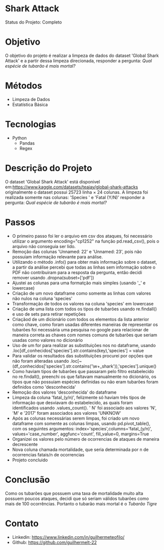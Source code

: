 # Shark Attack 

   Status do Projeto: Completo

# Objetivo 

  O objetivo do projeto é realizar a limpeza de dados do dataset 'Global Shark Attack'
  e a partir dessa limpeza direcionada, responder a pergunta: 
  *Qual espécie de tubarão é mais mortal?*

# Métodos

  - Limpeza de Dados 
  - Estatística Básica

# Tecnologias

  - Python
      - Pandas
      - Regex

# Descrição do Projeto

  O dataset 'Global Shark Attack' está disponivel em:https://www.kaggle.com/datasets/teajay/global-shark-attacks
  originalmente o dataset possui 25723 linha × 24 colunas. A limpeza foi realizada somente nas colunas:
  'Species ' e 'Fatal (Y/N)' responder a pergunta: *Qual espécie de tubarão é mais mortal?* 	

# Passos
  
  - O primeiro passo foi ler o arquivo em csv dos ataques, foi necessário utilizar o argumento encoding="cp1252" na função     pd.read_csv(), pois o arquivo não conseguia ser lido. 
  - Remoção das colunas 'Unnamed: 22' e 'Unnamed: 23', pois não possuiam informação relevante para análise.
  - Utilizando o método .info() para obter mais informação sobre o dataset, a partir da análise percebi que todas as linhas     sem informação sobre o PDF não contribuiram para a resposta  da pergunta, então decidi remover usando .dropna(subset=['pdf'])
  - Ajustei as colunas para uma formatção mais simples (usando '_' e lowercase)
  - Criação de um novo dataframe como somente as linhas com valores não nulos na coluna 'species'
  - Transformação de todos os valores na coluna 'species' em lowercase
  - Criação de uma lista com todos os tipos de tubarões usando re.findall() e uso de sets para retirar repetições
  - Criaçãod de um dicionário com todos os elementos da lista anterior como chave, como foram usadas diferentes maneiras de representar os tubarões foi necessária uma pesquisa no google para relacionar de maneira correta as chaves com nomes comuns de tubarões que seriam usadas como valores no dicionário
  - Uso de um for para realizar as substituições nos no dataframe, usando .loc[df_conhecidos['species'].str.contains(key),'species'] = value
  - Para validar os resultados das substituições procurei por opções que não foram alteradas usando .loc[~(df_conhecidos['species'].str.contains('\w+_shark')),'species'].unique()
  - Como haviam tipos de tubarões que passaram pelo filtro estabelecido no re.findall(), preenchi os que faltavam manualmente no dicionário, os tipos que não possuiam espécies definidas ou não eram tubarões foram definidos como 'desconhecida'
  - Remoção dos valores 'desconhecida' do dataframe 
  - Limpeza da coluna 'fatal_(y/n)', felizmente só haviam três tipos de informação que desviavam do estabelecido, as quais foram identificados usando .values_count(). ' N' foi associado aos valores 'N', 'M' e '2017' foram associados aos valores 'UNKNOW'
  - Após as colunas necessárias serem limpas, foi criado um novo dataframe com somente as colunas limpas, usando pd.pivot_table(), com os seguintes argumentos: index='species',columns='fatal_(y/n)', values='case_number', aggfunc='count', fill_value=0, margins=True
  - Organizei os valores pelo número de ocorrencias de ataques de maneira decrescente 
  - Nova coluna chamada mortalidade, que seria determinada por n de ocorrencias fatais/n de ocorrencias 
  - Projeto concluido 

# Conclusão
  
  Como os tubarões que possuem uma taxa de mortalidade muito alta possuem poucos ataques,
  decidi que só seriam válidos tubarões como mais de 100 ocorrências. Portanto o tubarão mais mortal é o *Tubarão Tigre*  
  
# Contato
  - Linkedin: https://www.linkedin.com/in/guilhermeteofilo/
  - Github: https://github.com/guilhermelt-22
 
